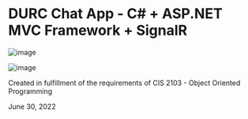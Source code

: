 # DURC Chat App - C# + ASP.NET MVC Framework + SignalR

![image](https://github.com/20100215/2203-DURC/assets/84717650/8bd2f055-13fc-4444-8204-4260d9aa31d1)

![image](https://github.com/20100215/2203-DURC/assets/84717650/2cce868b-c636-488c-93b5-2d06d04d67c1)

Created in fulfillment of the requirements of CIS 2103 - Object Oriented Programming

June 30, 2022
